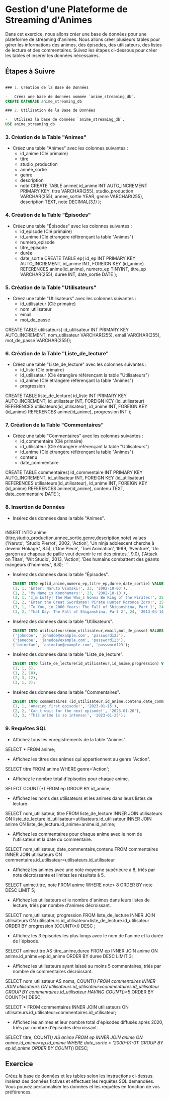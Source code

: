 # Gestion d'une Plateforme de Streaming d'Animes

Dans cet exercice, nous allons créer une base de données pour une plateforme de streaming d'animes. Nous allons créer plusieurs tables pour gérer les informations des animes, des épisodes, des utilisateurs, des listes de lecture et des commentaires. Suivez les étapes ci-dessous pour créer les tables et insérer les données nécessaires.

## Étapes à Suivre
```sql

### 1. Création de la Base de Données

-   Créez une base de données nommée `anime_streaming_db`.
CREATE DATABASE anime_streaming_db

```
```sql
### 2. Utilisation de la Base de Données

-   Utilisez la base de données `anime_streaming_db`.
USE anime_streaming_db
```

### 3. Création de la Table "Animes"

-   Créez une table "Animes" avec les colonnes suivantes :
    -   id_anime (Clé primaire)
    -   titre
    -   studio_production
    -   année_sortie
    -   genre
    -   description
    -   note
CREATE TABLE anime(
    id_anime INT AUTO_INCREMENT PRIMARY KEY,
    titre VARCHAR(255),
    studio_production VARCHAR(255),
    annee_sortie YEAR,
    genre VARCHAR(255),
    description TEXT,
    note DECIMAL(3,1)
);

### 4. Création de la Table "Épisodes"

-   Créez une table "Épisodes" avec les colonnes suivantes :
    -   id_episode (Clé primaire)
    -   id_anime (Clé étrangère référençant la table "Animes")
    -   numéro_episode
    -   titre_episode
    -   durée
    -   date_sortie
CREATE TABLE ep(
    id_ep INT PRIMARY KEY AUTO_INCREMENT,
    id_anime INT,
    FOREIGN KEY (id_anime) REFERENCES anime(id_anime),
    numero_ep TINYINT,
    titre_ep VARCHAR(255),
    duree INT,
    date_sortie DATE
);

### 5. Création de la Table "Utilisateurs"

-   Créez une table "Utilisateurs" avec les colonnes suivantes :
    -   id_utilisateur (Clé primaire)
    -   nom_utilisateur
    -   email
    -   mot_de_passe

CREATE TABLE utilisateurs(
    id_utilisateur INT PRIMARY KEY AUTO_INCREMENT,
    nom_utilisateur VARCHAR(255),
    email VARCHAR(255),
    mot_de_passe VARCHAR(255));
### 6. Création de la Table "Liste_de_lecture"

-   Créez une table "Liste_de_lecture" avec les colonnes suivantes :
    -   id_liste (Clé primaire)
    -   id_utilisateur (Clé étrangère référençant la table "Utilisateurs")
    -   id_anime (Clé étrangère référençant la table "Animes")
    -   progression

CREATE TABLE liste_de_lecture(
    id_liste INT PRIMARY KEY AUTO_INCREMENT,
    id_utilisateur INT,
    FOREIGN KEY (id_utilisateur) REFERENCES utilisateurs(id_utilisateur),
    id_anime INT,
    FOREIGN KEY (id_anime) REFERENCES anime(id_anime),
    progression INT
);

### 7. Création de la Table "Commentaires"

-   Créez une table "Commentaires" avec les colonnes suivantes :
    -   id_commentaire (Clé primaire)
    -   id_utilisateur (Clé étrangère référençant la table "Utilisateurs")
    -   id_anime (Clé étrangère référençant la table "Animes")
    -   contenu
    -   date_commentaire

CREATE TABLE commentaires(
    id_commentaire INT PRIMARY KEY AUTO_INCREMENT,
    id_utilisateur INT,
    FOREIGN KEY (id_utilisateur) REFERENCES utilisateurs(id_utilisateur),
    id_anime INT,
    FOREIGN KEY (id_anime) REFERENCES anime(id_anime),
    contenu TEXT,
    date_commentaire DATE
);
### 8. Insertion de Données

-   Insérez des données dans la table "Animes".

    ```sql
INSERT INTO anime (titre,studio_production,annee_sortie,genre,description,note) values
    ('Naruto', 'Studio Pierrot', 2002, 'Action', 'Un ninja adolescent cherche à devenir Hokage.', 8.5),
    ('One Piece', 'Toei Animation', 1999, 'Aventure', 'Un garçon au chapeau de paille veut devenir le roi des pirates.', 9.0),
    ('Attack on Titan', 'Wit Studio', 2013, 'Action', 'Des humains combattent des géants mangeurs d\'hommes.', 8.8);
    ```

-   Insérez des données dans la table "Épisodes".

    ```sql
    INSERT INTO ep(id_anime,numero_ep,titre_ep,duree,date_sortie) VALUES
    (1, 1, 'Enter: Naruto Uzumaki!', 23, '2002-10-03'),
    (1, 2, 'My Name is Konohamaru!', 23, '2002-10-10'),
    (2, 1, 'I_m Luffy! The Man Who_s Gonna Be King of the Pirates!', 25, '1999-10-20'),
    (2, 2, 'Enter the Great Swordsman! Pirate Hunter Roronoa Zoro!', 25, '1999-11-17'),
    (3, 1, 'To You, in 2000 Years: The Fall of Shiganshina, Part 1', 24, '2013-04-07'),
    (3, 2, 'That Day: The Fall of Shiganshina, Part 2', 24, '2013-04-14');
    ```

-   Insérez des données dans la table "Utilisateurs".

    ```sql
    INSERT INTO utilisateurs(nom_utilisateur,email,mot_de_passe) VALUES
    ('johndoe', 'johndoe@example.com', 'password123'),
    ('janedoe', 'janedoe@example.com', 'password123'),
    ('animefan', 'animefan@example.com', 'password123');
    ```

-   Insérez des données dans la table "Liste_de_lecture".

    ```sql
    INSERT INTO liste_de_lecture(id_utilisateur,id_anime,progression) VALUES
    (1, 1, 5),
    (1, 2, 10),
    (2, 3, 12),
    (3, 1, 3);
    ```

-   Insérez des données dans la table "Commentaires".

    ```sql
    INSERT INTO commentaires (id_utilisateur,id_anime,contenu,date_commentaire) VALUES
    (1, 1, 'Amazing first episode!', '2023-01-15'),
    (2, 2, 'Can_t wait for the next episode!', '2023-01-20'),
    (3, 3, 'This anime is so intense!', '2023-01-25');
    ```

### 9. Requêtes SQL

-   Affichez tous les enregistrements de la table "Animes".

SELECT * FROM anime;

-   Affichez les titres des animes qui appartiennent au genre "Action".

SELECT titre FROM anime WHERE genre='Action';

-   Affichez le nombre total d'épisodes pour chaque anime.

SELECT COUNT(*) FROM ep GROUP BY id_anime;

-   Affichez les noms des utilisateurs et les animes dans leurs listes de lecture.

SELECT nom_utilisateur, titre FROM liste_de_lecture INNER JOIN utilisateurs ON liste_de_lecture.id_utilisateur=utilisateurs.id_utilisateur INNER JOIN anime ON liste_de_lecture.id_anime=anime.id_anime; 

-   Affichez les commentaires pour chaque anime avec le nom de l'utilisateur et la date du commentaire.

SELECT nom_utilisateur, date_commentaire,contenu FROM commentaires INNER JOIN utilisateurs ON commentaires.id_utilisateur=utilisateurs.id_utilisateur

-   Affichez les animes avec une note moyenne supérieure à 8, triés par note décroissante et limitez les résultats à 5.

SELECT anime.titre, note FROM anime WHERE note> 8 ORDER BY note DESC LIMIT 5;

-   Affichez les utilisateurs et le nombre d'animes dans leurs listes de lecture, triés par nombre d'animes décroissant.

SELECT nom_utilisateur, progression FROM liste_de_lecture INNER JOIN utilisateurs ON utilisateurs.id_utilisateur=liste_de_lecture.id_utilisateur  ORDER BY progression (COUNT(*)) DESC ;

-   Affichez les 3 épisodes les plus longs avec le nom de l'anime et la durée de l'épisode.

SELECT anime.titre AS titre_anime,duree FROM ep INNER JOIN anime ON anime.id_anime=ep.id_anime ORDER BY duree DESC LIMIT 3;

-   Affichez les utilisateurs ayant laissé au moins 5 commentaires, triés par nombre de commentaires décroissant.

SELECT nom_utilisateur AS noms, COUNT(*) FROM commentaires INNER JOIN utilisateurs ON utilisateurs.id_utilisateur=commentaires.id_utilisateur GROUP BY commentaires.id_utilisateur HAVING COUNT(*)>5 ORDER BY COUNT(*) DESC;

SELECT * FROM commentaires INNER JOIN utilisateurs ON utilisateurs.id_utilisateur=commentaires.id_utilisateur;

-   Affichez les animes et leur nombre total d'épisodes diffusés après 2020, triés par nombre d'épisodes décroissant.

SELECT titre, COUNT(*) AS anime FROM ep INNER JOIN anime ON anime.id_anime=ep.id_anime WHERE date_sortie > '2000-01-01' GROUP BY ep.id_anime  ORDER BY COUNT(*) DESC;

## Exercice

Créez la base de données et les tables selon les instructions ci-dessus. Insérez des données fictives et effectuez les requêtes SQL demandées. Vous pouvez personnaliser les données et les requêtes en fonction de vos préférences.
